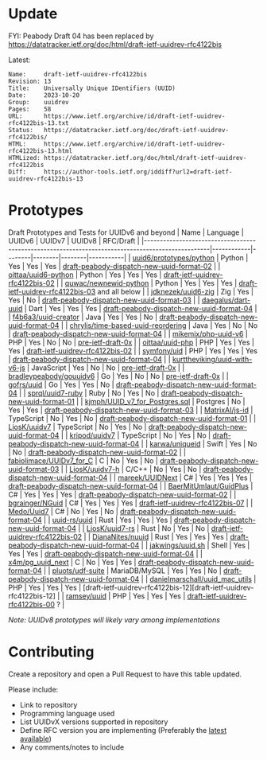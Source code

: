 # Update
FYI: Peabody Draft 04 has been replaced by https://datatracker.ietf.org/doc/html/draft-ietf-uuidrev-rfc4122bis

Latest:
```
Name:     draft-ietf-uuidrev-rfc4122bis
Revision: 13
Title:    Universally Unique IDentifiers (UUID)
Date:     2023-10-20
Group:    uuidrev
Pages:    58
URL:      https://www.ietf.org/archive/id/draft-ietf-uuidrev-rfc4122bis-13.txt
Status:   https://datatracker.ietf.org/doc/draft-ietf-uuidrev-rfc4122bis/
HTML:     https://www.ietf.org/archive/id/draft-ietf-uuidrev-rfc4122bis-13.html
HTMLized: https://datatracker.ietf.org/doc/html/draft-ietf-uuidrev-rfc4122bis
Diff:     https://author-tools.ietf.org/iddiff?url2=draft-ietf-uuidrev-rfc4122bis-13
```

# Prototypes
Draft Prototypes and Tests for UUIDv6 and beyond
| Name                                                                                             | Language   | UUIDv6 | UUIDv7 | UUIDv8 | RFC/Draft |
|--------------------------------------------------------------------------------------------------|------------|--------|--------|--------|-----------|
| [uuid6/prototypes/python](https://github.com/uuid6/prototypes/tree/main/python)                  | Python     | Yes    | Yes    | Yes    | [draft-peabody-dispatch-new-uuid-format-02][draft-peabody-dispatch-new-uuid-format-02]  |
| [oittaa/uuid6-python](https://github.com/oittaa/uuid6-python)                                    | Python     | Yes    | Yes    | Yes    | [draft-ietf-uuidrev-rfc4122bis-02][draft-ietf-uuidrev-rfc4122bis-02]  |
| [quwac/newnewid-python](https://github.com/quwac/newnewid-python)                                | Python     | Yes    | Yes    | Yes    | [draft-ietf-uuidrev-rfc4122bis-03][draft-ietf-uuidrev-rfc4122bis-03] and all below |
| [jdknezek/uuid6-zig](https://github.com/jdknezek/uuid6-zig)                                      | Zig        | Yes    | Yes    | No     | [draft-peabody-dispatch-new-uuid-format-03][draft-peabody-dispatch-new-uuid-format-03]  |
| [daegalus/dart-uuid](https://github.com/Daegalus/dart-uuid)                                      | Dart       | Yes    | Yes    | Yes    | [draft-peabody-dispatch-new-uuid-format-04][draft-peabody-dispatch-new-uuid-format-04]  |
| [f4b6a3/uuid-creator](https://github.com/f4b6a3/uuid-creator)                                    | Java       | Yes    | Yes    | No     | [draft-peabody-dispatch-new-uuid-format-04][draft-peabody-dispatch-new-uuid-format-04]  |
| [chrylis/time-based-uuid-reordering](https://github.com/chrylis/time-based-uuid-reordering)      | Java       | Yes    | No     | No     | [draft-peabody-dispatch-new-uuid-format-04][draft-peabody-dispatch-new-uuid-format-04]  |
| [mikemix/php-uuid-v6](https://github.com/mikemix/php-uuid-v6)                                    | PHP        | Yes    | No     | No     | [pre-ietf-draft-0x][pre-ietf-draft-0x]  |
| [oittaa/uuid-php](https://github.com/oittaa/uuid-php)                                            | PHP        | Yes    | Yes    | Yes    | [draft-ietf-uuidrev-rfc4122bis-02][draft-ietf-uuidrev-rfc4122bis-02]  |
| [symfony/uid](https://github.com/symfony/uid/tree/6.2)                                           | PHP        | Yes    | Yes    | Yes    | [draft-peabody-dispatch-new-uuid-format-04][draft-peabody-dispatch-new-uuid-format-04]  |
| [kurttheviking/uuid-with-v6-js](https://github.com/kurttheviking/uuid-with-v6-js)                | JavaScript | Yes    | No     | No     | [pre-ietf-draft-0x][pre-ietf-draft-0x]  |
| [bradleypeabody/gouuidv6](https://github.com/bradleypeabody/gouuidv6)                            | Go         | Yes    | No     | No     | [pre-ietf-draft-0x][pre-ietf-draft-0x]  |
| [gofrs/uuid](https://github.com/gofrs/uuid)                                                      | Go         | Yes    | Yes    | No     | [draft-peabody-dispatch-new-uuid-format-04][draft-peabody-dispatch-new-uuid-format-04]  |
| [sprql/uuid7-ruby](https://github.com/sprql/uuid7-ruby)                                          | Ruby       | No     | Yes    | No     | [draft-peabody-dispatch-new-uuid-format-01][draft-peabody-dispatch-new-uuid-format-01]  |
| [kjmph/UUID_v7_for_Postgres.sql](https://gist.github.com/kjmph/5bd772b2c2df145aa645b837da7eca74) | Postgres   | No     | Yes    | Yes    | [draft-peabody-dispatch-new-uuid-format-03][draft-peabody-dispatch-new-uuid-format-03]  |
| [MatrixAI/js-id](https://github.com/MatrixAI/js-id)                                              | TypeScript | No     | Yes    | No     | [draft-peabody-dispatch-new-uuid-format-01][draft-peabody-dispatch-new-uuid-format-01]  |
| [LiosK/uuidv7](https://github.com/LiosK/uuidv7)                                                  | TypeScript | No     | Yes    | No     | [draft-peabody-dispatch-new-uuid-format-04][draft-peabody-dispatch-new-uuid-format-04]  |
| [kripod/uuidv7](https://github.com/kripod/uuidv7)                                                | TypeScript | No     | Yes    | No     | [draft-peabody-dispatch-new-uuid-format-04][draft-peabody-dispatch-new-uuid-format-04]  |
| [karwa/uniqueid](https://github.com/karwa/uniqueid)                                              | Swift      | Yes    | No     | No     | [draft-peabody-dispatch-new-uuid-format-02][draft-peabody-dispatch-new-uuid-format-02]  |
| [fabiolimace/UUIDv7_for_C](https://gist.github.com/fabiolimace/9873fe7bbcb1e6dc40638a4f98676d72) | C          | No     | Yes    | No     | [draft-peabody-dispatch-new-uuid-format-03][draft-peabody-dispatch-new-uuid-format-03]  |
| [LiosK/uuidv7-h](https://github.com/LiosK/uuidv7-h)                                              | C/C++      | No     | Yes    | No     | [draft-peabody-dispatch-new-uuid-format-04][draft-peabody-dispatch-new-uuid-format-04]  |
| [mareek/UUIDNext](https://github.com/mareek/UUIDNext)                                            | C#         | Yes    | Yes    | Yes    | [draft-peabody-dispatch-new-uuid-format-04][draft-peabody-dispatch-new-uuid-format-04]  |
| [BaerMitUmlaut/GuidPlus](https://github.com/BaerMitUmlaut/GuidPlus)                              | C#         | Yes    | Yes    | Yes    | [draft-peabody-dispatch-new-uuid-format-02][draft-peabody-dispatch-new-uuid-format-02]  |
| [bgrainger/NGuid](https://github.com/bgrainger/NGuid)                                            | C#         | Yes    | Yes    | Yes    | [draft-ietf-uuidrev-rfc4122bis-07][draft-ietf-uuidrev-rfc4122bis-07]                         |
| [Medo/Uuid7](https://github.com/medo64/Medo.Uuid7)                                               | C#         | No     |  Yes   | No     | [draft-peabody-dispatch-new-uuid-format-04][draft-peabody-dispatch-new-uuid-format-04]  |
| [uuid-rs/uuid](https://github.com/uuid-rs/uuid)                                                  | Rust       | Yes    | Yes    | Yes    | [draft-peabody-dispatch-new-uuid-format-04][draft-peabody-dispatch-new-uuid-format-04]  |
| [LiosK/uuid7-rs](https://github.com/LiosK/uuid7-rs)                                              | Rust       | No     | Yes    | No     | [draft-ietf-uuidrev-rfc4122bis-02][draft-ietf-uuidrev-rfc4122bis-02]  |
| [DianaNites/nuuid](https://github.com/DianaNites/nuuid)                                          | Rust       | Yes    | Yes    | Yes    | [draft-peabody-dispatch-new-uuid-format-04][draft-peabody-dispatch-new-uuid-format-04]  |
| [jakwings/uuid.sh](https://github.com/jakwings/uuid.sh)                                          | Shell      | Yes    | Yes    | Yes    | [draft-peabody-dispatch-new-uuid-format-04][draft-peabody-dispatch-new-uuid-format-04]  |
| [x4m/pg_uuid_next](https://github.com/x4m/pg_uuid_next)                                          | C          | No     | Yes    | Yes    | [draft-peabody-dispatch-new-uuid-format-04][draft-peabody-dispatch-new-uuid-format-04]  |
| [pluots/udf-suite](https://github.com/pluots/udf-suite/tree/main)                                | MariaDB/MySQL | Yes    | Yes    | No     | [draft-peabody-dispatch-new-uuid-format-04][draft-peabody-dispatch-new-uuid-format-04]  |
| [danielmarschall/uuid_mac_utils](https://github.com/danielmarschall/uuid_mac_utils/)             | PHP        | Yes    | Yes    | Yes    | [draft-ietf-uuidrev-rfc4122bis-12][draft-ietf-uuidrev-rfc4122bis-12]  |
| [ramsey/uuid](https://github.com/ramsey/uuid/)                                                   | PHP        | Yes    | Yes    | Yes    | [draft-ietf-uuidrev-rfc4122bis-00][draft-ietf-uuidrev-rfc4122bis-00] ?  |

*Note: UUIDv8 prototypes will likely vary among implementations*

# Contributing
Create a repository and open a Pull Request to have this table updated.

Please include:
- Link to repository
- Programming language used
- List UUIDvX versions supported in repository
- Define RFC version you are implementing (Preferably the [latest available](https://datatracker.ietf.org/doc/draft-peabody-dispatch-new-uuid-format/))
- Any comments/notes to include

[pre-ietf-draft-0x]: http://gh.peabody.io/uuidv6/
[draft-peabody-dispatch-new-uuid-format-00]: https://tools.ietf.org/html/draft-peabody-dispatch-new-uuid-format-00
[draft-peabody-dispatch-new-uuid-format-01]: https://tools.ietf.org/html/draft-peabody-dispatch-new-uuid-format-01
[draft-peabody-dispatch-new-uuid-format-02]: https://tools.ietf.org/html/draft-peabody-dispatch-new-uuid-format-02
[draft-peabody-dispatch-new-uuid-format-03]: https://tools.ietf.org/html/draft-peabody-dispatch-new-uuid-format-03
[draft-peabody-dispatch-new-uuid-format-04]: https://tools.ietf.org/html/draft-peabody-dispatch-new-uuid-format-04
[draft-ietf-uuidrev-rfc4122bis-00]: https://tools.ietf.org/html/draft-ietf-uuidrev-rfc4122bis-00
[draft-ietf-uuidrev-rfc4122bis-01]: https://tools.ietf.org/html/draft-ietf-uuidrev-rfc4122bis-01
[draft-ietf-uuidrev-rfc4122bis-02]: https://tools.ietf.org/html/draft-ietf-uuidrev-rfc4122bis-02
[draft-ietf-uuidrev-rfc4122bis-03]: https://tools.ietf.org/html/draft-ietf-uuidrev-rfc4122bis-03
[draft-ietf-uuidrev-rfc4122bis-07]: https://tools.ietf.org/html/draft-ietf-uuidrev-rfc4122bis-07
[draft-ietf-uuidrev-rfc4122bis-08]: https://tools.ietf.org/html/draft-ietf-uuidrev-rfc4122bis-08
